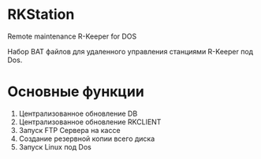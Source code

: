 RKStation
=========

Remote maintenance R-Keeper for DOS

Набор BAT файлов для удаленного управления станциями R-Keeper под Dos.

Основные функции
=========
1.	Централизованное обновление DB
2.	Централизованное обновление RKCLIENT
3.	Запуск FTP Сервера на кассе
4.	Создание резервной копии всего диска
5.	Запуск Linux под Dos
